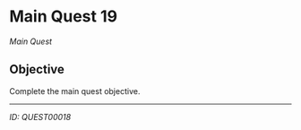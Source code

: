 # Main Quest 19

*Main Quest*

## Objective
Complete the main quest objective.

---
*ID: QUEST00018*
